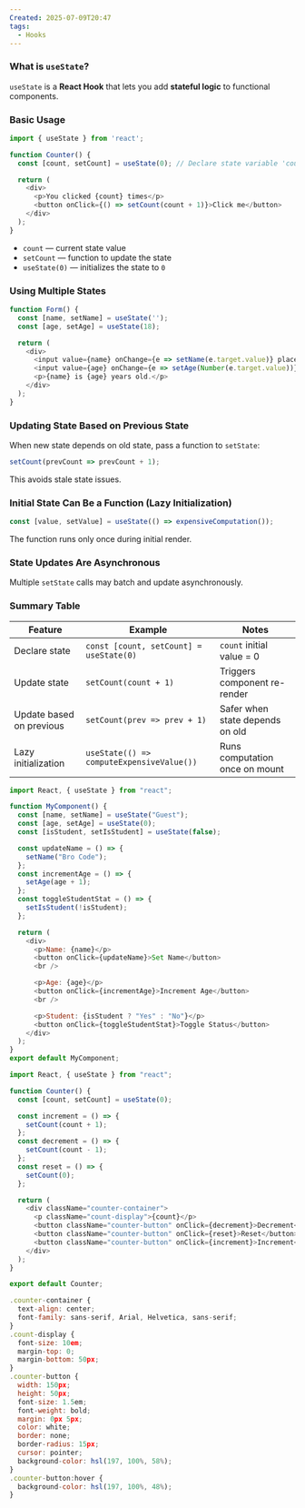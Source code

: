 ```yaml
---
Created: 2025-07-09T20:47
tags:
  - Hooks
---
```

### What is `useState`?

`useState` is a **React Hook** that lets you add **stateful logic** to functional components.

  

### Basic Usage

```JavaScript
import { useState } from 'react';

function Counter() {
  const [count, setCount] = useState(0); // Declare state variable 'count' with initial value 0

  return (
    <div>
      <p>You clicked {count} times</p>
      <button onClick={() => setCount(count + 1)}>Click me</button>
    </div>
  );
}
```

- `count` — current state value
- `setCount` — function to update the state
- `useState(0)` — initializes the state to `0`

  

### Using Multiple States

```JavaScript
function Form() {
  const [name, setName] = useState('');
  const [age, setAge] = useState(18);

  return (
    <div>
      <input value={name} onChange={e => setName(e.target.value)} placeholder="Name" />
      <input value={age} onChange={e => setAge(Number(e.target.value))} type="number" />
      <p>{name} is {age} years old.</p>
    </div>
  );
}
```

  

### Updating State Based on Previous State

When new state depends on old state, pass a function to `setState`:

```JavaScript
setCount(prevCount => prevCount + 1);
```

This avoids stale state issues.

  

### Initial State Can Be a Function (Lazy Initialization)

```JavaScript
const [value, setValue] = useState(() => expensiveComputation());
```

The function runs only once during initial render.

  

### State Updates Are Asynchronous

Multiple `setState` calls may batch and update asynchronously.

  

### Summary Table

|Feature|Example|Notes|
|---|---|---|
|Declare state|`const [count, setCount] = useState(0)`|`count` initial value = 0|
|Update state|`setCount(count + 1)`|Triggers component re-render|
|Update based on previous|`setCount(prev => prev + 1)`|Safer when state depends on old|
|Lazy initialization|`useState(() => computeExpensiveValue())`|Runs computation once on mount|

  

```JavaScript
import React, { useState } from "react";

function MyComponent() {
  const [name, setName] = useState("Guest");
  const [age, setAge] = useState(0);
  const [isStudent, setIsStudent] = useState(false);

  const updateName = () => {
    setName("Bro Code");
  };
  const incrementAge = () => {
    setAge(age + 1);
  };
  const toggleStudentStat = () => {
    setIsStudent(!isStudent);
  };

  return (
    <div>
      <p>Name: {name}</p>
      <button onClick={updateName}>Set Name</button>
      <br />

      <p>Age: {age}</p>
      <button onClick={incrementAge}>Increment Age</button>
      <br />

      <p>Student: {isStudent ? "Yes" : "No"}</p>
      <button onClick={toggleStudentStat}>Toggle Status</button>
    </div>
  );
}
export default MyComponent;
```

  

```JavaScript
import React, { useState } from "react";

function Counter() {
  const [count, setCount] = useState(0);

  const increment = () => {
    setCount(count + 1);
  };
  const decrement = () => {
    setCount(count - 1);
  };
  const reset = () => {
    setCount(0);
  };

  return (
    <div className="counter-container">
      <p className="count-display">{count}</p>
      <button className="counter-button" onClick={decrement}>Decrement</button>
      <button className="counter-button" onClick={reset}>Reset</button>
      <button className="counter-button" onClick={increment}>Increment</button>
    </div>
  );
}

export default Counter;
```

```JavaScript
.counter-container {
  text-align: center;
  font-family: sans-serif, Arial, Helvetica, sans-serif;
}
.count-display {
  font-size: 10em;
  margin-top: 0;
  margin-bottom: 50px;
}
.counter-button {
  width: 150px;
  height: 50px;
  font-size: 1.5em;
  font-weight: bold;
  margin: 0px 5px;
  color: white;
  border: none;
  border-radius: 15px;
  cursor: pointer;
  background-color: hsl(197, 100%, 58%);
}
.counter-button:hover {
  background-color: hsl(197, 100%, 48%);
}
```